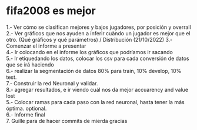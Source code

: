 # fifa2008 es mejor
 1.- Ver cómo se clasifican mejores y bajos jugadores, por posición y overrall  
 2.- Ver gráficos que nos ayuden a inferir cuàndo un jugador es mejor que el otro. (Qué gráficos y qué parámetros) / Distribución (21/10/2022)
 3.- Comenzar el informe a presentar  
 4.- Ir colocando en el informe los gráficos que podríamos ir sacando  
 5.- Ir etiquedando los datos, colocar los csv para cada conversión de datos que se irá haciendo  
 6.- realizar la segmentación de datos 80% para train, 10% develop, 10% test.  
 7.- Construir la red Neuronal y validar.  
 8.- agregar resultados, e ir viendo cuál nos da mejor accuarency and value lost  
 5.- Colocar ramas para cada paso con la red neuronal, hasta tener la más óptima. optional.  
 6.- Informe final  
 7. Guille para de hacer commits de mierda gracias  
 
 
 
